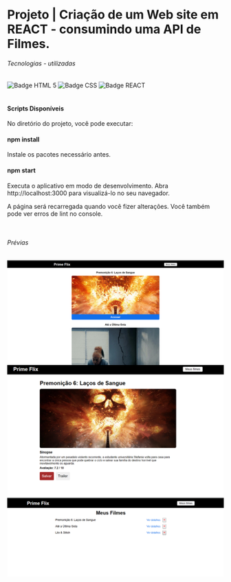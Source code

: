 <h1> Projeto | Criação de um Web site em REACT - consumindo uma API de Filmes. </h1>


<div style="display: inline_block">
    <h6>Tecnologias - utilizadas</h6>
    <img align="center" src="https://img.shields.io/badge/HTML5-E34F26?style=for-the-badge&logo=html5&logoColor=white" alt="Badge HTML 5">
    <img align="center" src="https://img.shields.io/badge/CSS3-1572B6?style=for-the-badge&logo=css3&logoColor=white" alt="Badge CSS">
    <img align="center" src="https://img.shields.io/badge/React_Native-20232A?style=for-the-badge&logo=react&logoColor=61DAFB" alt="Badge REACT">
</div>
</br>
<h4>Scripts Disponíveis</h4>
<p>No diretório do projeto, você pode executar:</p>
<h4>npm install</h4>
<p>Instale os pacotes necessário antes.</p>

<h4>npm start</h4>
<p>Executa o aplicativo em modo de desenvolvimento.
Abra http://localhost:3000 para visualizá-lo no seu navegador.

A página será recarregada quando você fizer alterações.
Você também pode ver erros de lint no console.</p>

</br>

<div style="display: inline_block">
    <h6>Prévias</h6>
    <img align="center" src="https://github.com/acrisiopb/Web-Prime-Flix/blob/main/Dev%20Art/1.png" alt="Prévia">
    <img align="center" src="https://github.com/acrisiopb/Web-Prime-Flix/blob/main/Dev%20Art/2.png" alt="Prévia">
    <img align="center" src="https://github.com/acrisiopb/Web-Prime-Flix/blob/main/Dev%20Art/3.png" alt="Prévia">
</div>



